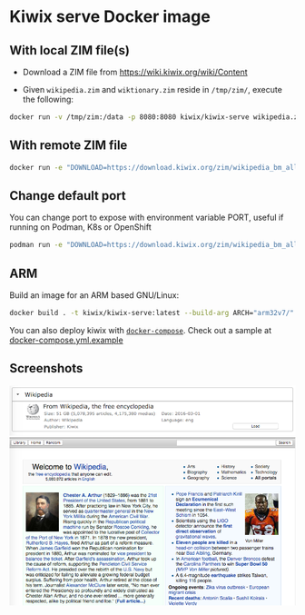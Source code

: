 Kiwix serve Docker image
========================

With local ZIM file(s)
----------------------

* Download a ZIM file from <https://wiki.kiwix.org/wiki/Content>

* Given `wikipedia.zim` and `wiktionary.zim` reside in `/tmp/zim/`, execute the following:

```bash
docker run -v /tmp/zim:/data -p 8080:8080 kiwix/kiwix-serve wikipedia.zim wiktionary.zim
```

With remote ZIM file
--------------------

```bash
docker run -e "DOWNLOAD=https://download.kiwix.org/zim/wikipedia_bm_all.zim" -p 8080:8080 kiwix/kiwix-serve
```

Change default port
-------------------

You can change port to expose with environment variable PORT, useful if running on Podman, K8s or OpenShift

```bash
podman run -e "DOWNLOAD=https://download.kiwix.org/zim/wikipedia_bm_all.zim" -e PORT=8888 -p 8080:8888 kiwix/kiwix-serve
```

ARM
---

Build an image for an ARM based GNU/Linux:
```bash
docker build . -t kiwix/kiwix-serve:latest --build-arg ARCH="arm32v7/"
```

You can also deploy kiwix with [`docker-compose`](https://docs.docker.com/compose/). Check out a sample at [docker-compose.yml.example](docker-compose.yml.example)

Screenshots
-----------

![screenshot_1.png](https://github.com/kiwix/kiwix-tools/raw/master/docker/server/pictures/screenshot_1.png)
![screenshot_2.png](https://github.com/kiwix/kiwix-tools/raw/master/docker/server/pictures/screenshot_2.png)
